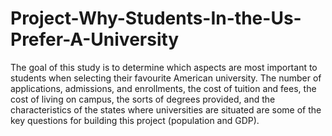 # Project-Why-Students-In-the-Us-Prefer-A-University
The goal of this study is to determine which aspects are most important to students when selecting their favourite American university. The number of applications, admissions, and enrollments, the cost of tuition and fees, the cost of living on campus, the sorts of degrees provided, and the characteristics of the states where universities are situated are some of the key questions for building this project (population and GDP).
